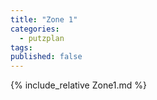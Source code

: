 ```yaml
---
title: "Zone 1"
categories:
  - putzplan
tags:
published: false
---
```


<!--more-->
{%  include_relative Zone1.md %}
<!--stackedit_data:
eyJoaXN0b3J5IjpbMTk4NzI1MzU5Nyw5ODYyMDgwMzNdfQ==
-->